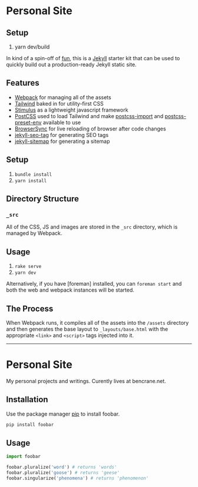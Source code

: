 # Personal Site

## Setup

1. yarn dev/build

In kind of a spin-off of [fun](https://github.com/joeybeninghove/fun), this is a
[Jekyll](https://jekyllrb.com/) starter kit that can be used to quickly build
out a production-ready Jekyll static site.

## Features

* [Webpack](https://webpack.js.org/) for managing all of the assets
* [Tailwind](https://tailwindcss.com/) baked in for utility-first CSS
* [Stimulus](https://stimulusjs.org/) as a lightweight javascript framework
* [PostCSS](https://github.com/postcss/postcss) used to load Tailwind and make
    [postcss-import](https://github.com/postcss/postcss-import) and
    [postcss-preset-env](https://github.com/csstools/postcss-preset-env) available
    to use
* [BrowserSync](https://www.browsersync.io/) for live reloading of browser after
    code changes
* [jekyll-seo-tag](https://github.com/jekyll/jekyll-seo-tag) for generating SEO
    tags
* [jekyll-sitemap](https://github.com/jekyll/jekyll-sitemap) for generating a
    sitemap

## Setup

1. `bundle install`
2. `yarn install`

## Directory Structure

### `_src`

All of the CSS, JS and images are stored in the `_src` directory, which is
managed by Webpack.

## Usage

1. `rake serve`
2. `yarn dev`

Alternatively, if you have [foreman] installed, you can `foreman start` and both the web and webpack instances will be started.

## The Process

When Webpack runs, it compiles all of the assets into the `/assets` directory
and then generates the base layout to `_layouts/base.html` with the appropriate
`<link>` and `<script>` tags injected into it.

----
# Personal Site

My personal projects and writings.  Curently lives at bencrane.net.

## Installation

Use the package manager [pip](https://pip.pypa.io/en/stable/) to install foobar.

```bash
pip install foobar
```

## Usage

```python
import foobar

foobar.pluralize('word') # returns 'words'
foobar.pluralize('goose') # returns 'geese'
foobar.singularize('phenomena') # returns 'phenomenon'
```
